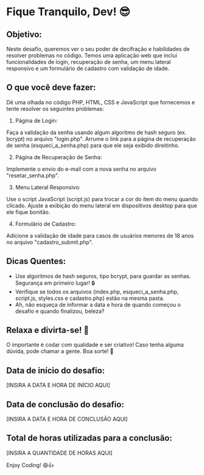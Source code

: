 # Fique Tranquilo, Dev! 😎

## Objetivo:
Neste desafio, queremos ver o seu poder de decifração e habilidades de resolver problemas no código. Temos uma aplicação web que inclui funcionalidades de login, recuperação de senha, um menu lateral responsivo e um formulário de cadastro com validação de idade.

## O que você deve fazer:
Dê uma olhada no código PHP, HTML, CSS e JavaScript que fornecemos e tente resolver os seguintes problemas:

1. Página de Login:

Faça a validação da senha usando algum algoritmo de hash seguro (ex. bcrypt) no arquivo "login.php".
Arrume o link para a página de recuperação de senha (esqueci_a_senha.php) para que ele seja exibido direitinho.

2. Página de Recuperação de Senha:

Implemente o envio do e-mail com a nova senha no arquivo "resetar_senha.php".

3. Menu Lateral Responsivo:

Use o script JavaScript (script.js) para trocar a cor do item do menu quando clicado.
Ajuste a exibição do menu lateral em dispositivos desktop para que ele fique bonitão.

4. Formulário de Cadastro:

Adicione a validação de idade para casos de usuários menores de 18 anos no arquivo "cadastro_submit.php".

## Dicas Quentes:

- Use algoritmos de hash seguros, tipo bcrypt, para guardar as senhas. Segurança em primeiro lugar! 🔒
- Verifique se todos os arquivos (index.php, esqueci_a_senha.php, script.js, styles.css e cadastro.php) estão na mesma pasta.
- Ah, não esqueça de informar a data e hora de quando começou o desafio e quando finalizou, beleza? 

## Relaxa e divirta-se! 🎉
O importante é codar com qualidade e ser criativo! Caso tenha alguma dúvida, pode chamar a gente. Boa sorte! 🚀

## Data de início do desafio: 
[INSIRA A DATA E HORA DE INÍCIO AQUI]

## Data de conclusão do desafio: 
[INSIRA A DATA E HORA DE CONCLUSÃO AQUI]

## Total de horas utilizadas para a conclusão:
[INSIRA A QUANTIDADE DE HORAS AQUI]

Enjoy Coding! 😄👍